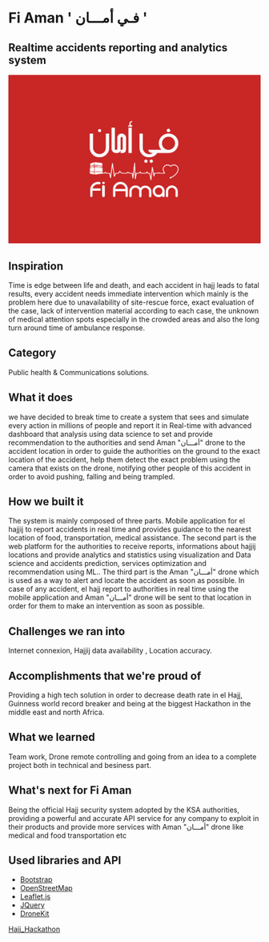 # Fi Aman ' فـي أمـــان '
## Realtime accidents reporting and analytics system
![alt](img/logo.png)
## Inspiration
Time is edge between life and death, and each accident in hajj leads to fatal results, every accident needs immediate intervention which mainly is the problem here due to unavailability of site-rescue force, exact evaluation of the case, lack of intervention material according to each case, the unknown of medical attention spots especially in the crowded areas and also the long turn around time of ambulance response.

## Category
Public health & Communications solutions.

## What it does
 we have decided to break time to create a system that sees and simulate every action in millions of people and report it in Real-time with advanced dashboard that analysis using data science to set and provide recommendation to the authorities and send Aman "أمـــان" drone to the accident location in order to guide the authorities on the ground to the exact location of the accident, help them detect the exact problem using the camera that exists on the drone, notifying other people of this accident in order to avoid pushing, falling and being trampled.

## How we built it
The system is mainly composed of three parts. Mobile application for el hajjij to report accidents in real time and provides guidance to the nearest location of food, transportation, medical assistance. The second part is the web platform for the authorities to receive reports, informations about hajjij locations and provide analytics and statistics using visualization and Data science and accidents prediction, services optimization and recommendation using ML.. The third part is the Aman "أمـــان" drone which is used as a way to alert and locate the accident as soon as possible. In case of any accident, el hajj report to authorities in real time using the mobile application and Aman "أمـــان" drone  will be sent to that location in order for them to make an intervention as soon as possible.

## Challenges we ran into
Internet connexion, Hajjij data availability , Location accuracy.

## Accomplishments that we're proud of
Providing a high tech solution in order to decrease death rate in el Hajj, Guinness world record breaker and being at the biggest Hackathon in the middle east and north Africa.

## What we learned
Team work, Drone remote controlling and going from an idea to a
complete project both in technical and besiness part.


## What's next for Fi Aman
Being the official Hajj security system adopted by the KSA authorities, providing  a powerful and accurate API service for any company to exploit in their products and provide more services with Aman "أمـــان" drone like medical and food transportation etc
## Used libraries and API
- [Bootstrap](https://github.com/twbs/bootstrap)
- [OpenStreetMap](https://github.com/osmdroid/osmdroid)
- [Leaflet.js](https://leafletjs.com)
- [JQuery](https://github.com/jquery/jquery)
- [DroneKit](https://github.com/dronekit/dronekit-python)

[Hajj_Hackathon](http://hajjhackathon.devpost.com/)